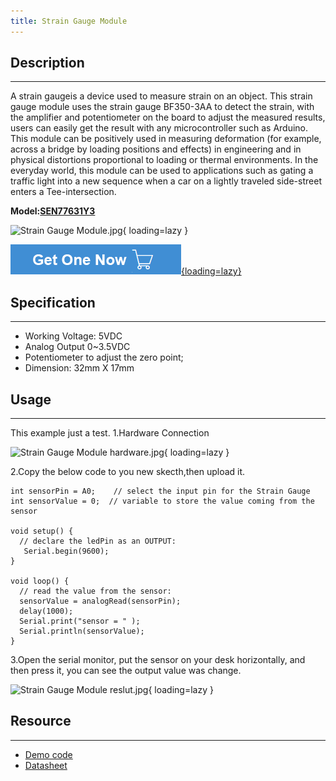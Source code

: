 ```yaml
---
title: Strain Gauge Module
---
```


## Description
-----------

A strain gaugeis a device used to measure strain on an object. This strain gauge module uses the strain gauge BF350-3AA to detect the strain, with the amplifier and potentiometer on the board to adjust the measured results, users can easily get the result with any microcontroller such as Arduino.  
This module can be positively used in measuring deformation (for example, across a bridge by loading positions and effects) in engineering and in physical distortions proportional to loading or thermal environments. In the everyday world, this module can be used to applications such as gating a traffic light into a new sequence when a car on a lightly traveled side-street enters a Tee-intersection.

**Model:[SEN77631Y3](http://www.elecrow.com/strain-gauge-module-p-735.html)**

![Strain Gauge Module.jpg](https://wiki.elecrow.com/images/thumb/e/e5/Strain_Gauge_Module.jpg/400px-Strain_Gauge_Module.jpg){ loading=lazy }

[![Alt text](./assets/images/Get_one_now.png){loading=lazy}](https://www.elecrow.com/strain-gauge-module-p-735.html?wiki "Title text")

## Specification
-------------

- Working Voltage: 5VDC
- Analog Output 0~3.5VDC
- Potentiometer to adjust the zero point;
- Dimension: 32mm X 17mm

## Usage
-----

This example just a test.
1.Hardware Connection

![Strain Gauge Module hardware.jpg](https://wiki.elecrow.com/images/thumb/7/7e/Strain_Gauge_Module_hardware.jpg/600px-Strain_Gauge_Module_hardware.jpg){ loading=lazy }

2.Copy the below code to you new skecth,then upload it.

```
int sensorPin = A0;    // select the input pin for the Strain Gauge
int sensorValue = 0;  // variable to store the value coming from the sensor

void setup() {
  // declare the ledPin as an OUTPUT:
   Serial.begin(9600);  
}

void loop() {
  // read the value from the sensor:
  sensorValue = analogRead(sensorPin);    
  delay(1000);          
  Serial.print("sensor = " );                       
  Serial.println(sensorValue);                   
}
```

3.Open the serial monitor, put the sensor on your desk horizontally, and then press it, you can see the output value was change.

![Strain Gauge Module reslut.jpg](https://wiki.elecrow.com/images/thumb/d/d2/Strain_Gauge_Module_reslut.jpg/400px-Strain_Gauge_Module_reslut.jpg){ loading=lazy }

## Resource
--------

- [Demo code](https://wiki.elecrow.com/images/f/f4/Strain_Gauge.zip)
- [Datasheet](./files/Coding-System-of-Strain-Gauges-AGS-TECH-Version-pdf.md)